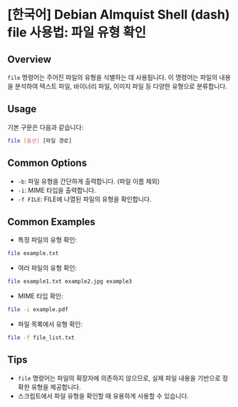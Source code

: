 # [한국어] Debian Almquist Shell (dash) file 사용법: 파일 유형 확인

## Overview
`file` 명령어는 주어진 파일의 유형을 식별하는 데 사용됩니다. 이 명령어는 파일의 내용을 분석하여 텍스트 파일, 바이너리 파일, 이미지 파일 등 다양한 유형으로 분류합니다.

## Usage
기본 구문은 다음과 같습니다:
```sh
file [옵션] [파일 경로]
```

## Common Options
- `-b`: 파일 유형을 간단하게 출력합니다. (파일 이름 제외)
- `-i`: MIME 타입을 출력합니다.
- `-f FILE`: FILE에 나열된 파일의 유형을 확인합니다.

## Common Examples
- 특정 파일의 유형 확인:
```sh
file example.txt
```

- 여러 파일의 유형 확인:
```sh
file example1.txt example2.jpg example3
```

- MIME 타입 확인:
```sh
file -i example.pdf
```

- 파일 목록에서 유형 확인:
```sh
file -f file_list.txt
```

## Tips
- `file` 명령어는 파일의 확장자에 의존하지 않으므로, 실제 파일 내용을 기반으로 정확한 유형을 제공합니다.
- 스크립트에서 파일 유형을 확인할 때 유용하게 사용할 수 있습니다.